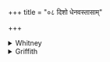 +++
title = "०८ दिशो धेनवस्तासाम्"

+++

<details><summary>Whitney</summary>

### Translation
8. The quarters are milch-cows; of them the moon is calf; let them, with  
the moon as calf, milk for me etc. etc.

### Notes
Both editions read *duhām* in this verse, as in vss. 2, 4, 6, following  
the authority of nearly all the mss.; only our H.D. have the true  
reading, *duhrām*, which ought to have been adopted in our text.
</details>

<details><summary>Griffith</summary>

The quarters are the Cows, their calf is Chandra. May they yield with their calf the Moon food, strength and all my wish, life first of all, and offspring, plenty, wealth. All Hail!
</details>
